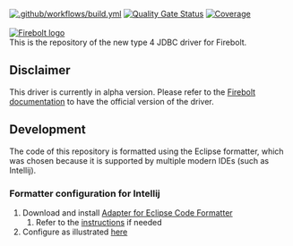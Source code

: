 [![.github/workflows/build.yml](https://github.com/firebolt-db/jdbc/actions/workflows/build.yml/badge.svg)](https://github.com/firebolt-db/jdbc/actions/workflows/build.yml)
[![Quality Gate Status](https://sonarcloud.io/api/project_badges/measure?project=firebolt-db_jdbc&metric=alert_status)](https://sonarcloud.io/summary/new_code?id=firebolt-db_jdbc)
[![Coverage](https://sonarcloud.io/api/project_badges/measure?project=firebolt-db_jdbc&metric=coverage)](https://sonarcloud.io/summary/new_code?id=firebolt-db_jdbc)
<br/><br/>
[![Firebolt logo](https://assets.website-files.com/5e8a264ceaf4870394477fc7/5e8a264ceaf4879f75477fdd_logo_website.svg)](https://firebolt.io)<br/>
This is the repository of the new type 4 JDBC driver for Firebolt.

## Disclaimer
This driver is currently in alpha version. Please refer to the [Firebolt documentation](https://docs.firebolt.io/) to have the official version of the driver.

## Development
The code of this repository is formatted using the Eclipse formatter, which was chosen because it is supported by multiple modern IDEs (such as Intellij).
### Formatter configuration for Intellij
1. Download and install [Adapter for Eclipse Code Formatter](https://github.com/google/google-java-format)
   1. Refer to the [instructions](https://github.com/krasa/EclipseCodeFormatter#instructions) if needed
2. Configure as illustrated [here](images/formatter-config.png)